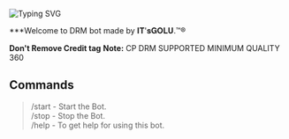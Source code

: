![Typing SVG](https://readme-typing-svg.herokuapp.com/?lines=Welcome+To+Txt+Uploader+Bot+!)

***Welcome to DRM bot made by 𝐈𝐓'𝐬𝐆𝐎𝐋𝐔.™® 

**Don't Remove Credit tag**
**Note:** CP DRM SUPPORTED MINIMUM QUALITY 360

## Commands

> /start - Start the Bot.  
> /stop - Stop the Bot.  
> /help - To get help for using this bot.

